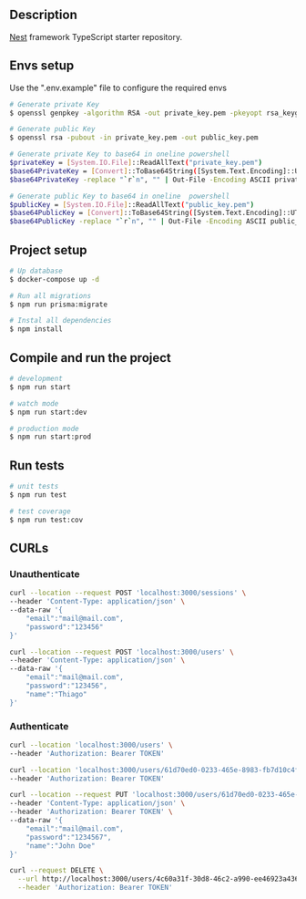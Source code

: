 
## Description

[Nest](https://github.com/nestjs/nest) framework TypeScript starter repository.

## Envs setup
Use the ".env.example" file to configure the required envs

```bash
# Generate private Key
$ openssl genpkey -algorithm RSA -out private_key.pem -pkeyopt rsa_keygen_bits:2048
```

```bash
# Generate public Key
$ openssl rsa -pubout -in private_key.pem -out public_key.pem
```

```bash
# Generate private Key to base64 in oneline powershell
$privateKey = [System.IO.File]::ReadAllText("private_key.pem")
$base64PrivateKey = [Convert]::ToBase64String([System.Text.Encoding]::UTF8.GetBytes($privateKey))
$base64PrivateKey -replace "`r`n", "" | Out-File -Encoding ASCII private_key_base64_oneline.pem

```
```bash
# Generate public Key to base64 in oneline  powershell
$publicKey = [System.IO.File]::ReadAllText("public_key.pem")
$base64PublicKey = [Convert]::ToBase64String([System.Text.Encoding]::UTF8.GetBytes($publicKey))
$base64PublicKey -replace "`r`n", "" | Out-File -Encoding ASCII public_key_base64_oneline.pem


```


## Project setup

```bash
# Up database
$ docker-compose up -d
```

```bash
# Run all migrations
$ npm run prisma:migrate
```


```bash
# Instal all dependencies
$ npm install
```

## Compile and run the project

```bash
# development
$ npm run start

# watch mode
$ npm run start:dev

# production mode
$ npm run start:prod
```

## Run tests

```bash
# unit tests
$ npm run test

# test coverage
$ npm run test:cov
```


## CURLs
### Unauthenticate
```bash
curl --location --request POST 'localhost:3000/sessions' \
--header 'Content-Type: application/json' \
--data-raw '{
    "email":"mail@mail.com",
    "password":"123456"
}'

```

```bash
curl --location --request POST 'localhost:3000/users' \
--header 'Content-Type: application/json' \
--data-raw '{
    "email":"mail@mail.com",
    "password":"123456",
    "name":"Thiago"
}'
```
### Authenticate

```bash
curl --location 'localhost:3000/users' \
--header 'Authorization: Bearer TOKEN'
```

```bash
curl --location 'localhost:3000/users/61d70ed0-0233-465e-8983-fb7d10c4f09c' \
--header 'Authorization: Bearer TOKEN'
```


```bash
curl --location --request PUT 'localhost:3000/users/61d70ed0-0233-465e-8983-fb7d10c4f09c' \
--header 'Content-Type: application/json' \
--header 'Authorization: Bearer TOKEN' \
--data-raw '{
    "email":"mail@mail.com",
    "password":"1234567",
    "name":"John Doe"
}'

```

```bash
curl --request DELETE \
  --url http://localhost:3000/users/4c60a31f-30d8-46c2-a990-ee46923a436a \
  --header 'Authorization: Bearer TOKEN' 
```






